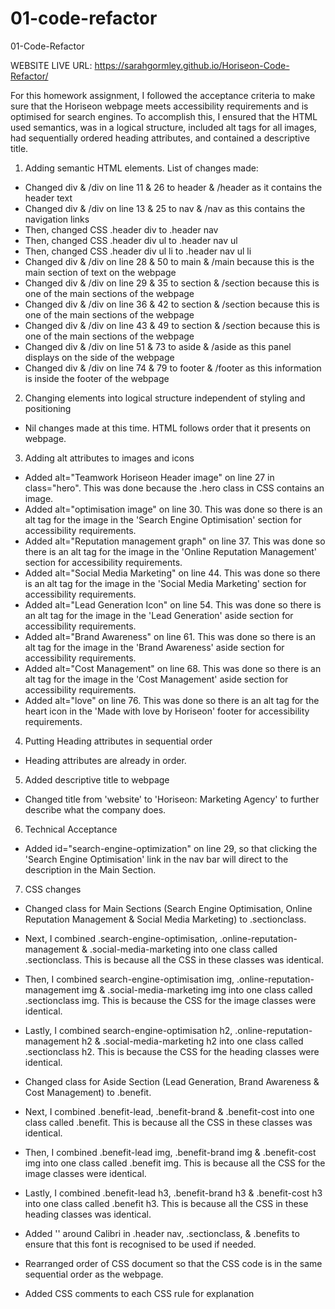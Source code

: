 # 01-code-refactor
01-Code-Refactor

WEBSITE LIVE URL: https://sarahgormley.github.io/Horiseon-Code-Refactor/

For this homework assignment, I followed the acceptance criteria to make sure that the Horiseon webpage meets accessibility requirements and is optimised for search engines. 
To accomplish this, I ensured that the HTML used semantics, was in a logical structure, included alt tags for all images, had sequentially ordered heading attributes, and contained a descriptive title.

1. Adding semantic HTML elements. 
List of changes made: 
- Changed div & /div on line 11 & 26 to header & /header  as it contains the header text
- Changed div & /div on line 13 & 25 to nav & /nav as this contains the navigation links
- Then, changed CSS .header div to .header nav
- Then, changed CSS .header div ul to .header nav ul
- Then, changed CSS .header div ul li to .header nav ul li
- Changed div & /div on line 28 & 50 to main & /main because this is the main section of text on the webpage
- Changed div & /div on line 29 & 35 to section & /section because this is one of the main sections of the webpage
- Changed div & /div on line 36 & 42 to section & /section because this is one of the main sections of the webpage
- Changed div & /div on line 43 & 49 to section & /section because this is one of the main sections of the webpage
- Changed div & /div on line 51 & 73 to aside & /aside as this panel displays on the side of the webpage
- Changed div & /div on line 74 & 79 to footer & /footer as this information is inside the footer of the webpage

2. Changing elements into logical structure independent of styling and positioning
- Nil changes made at this time. HTML follows order that it presents on webpage.

3. Adding alt attributes to images and icons
- Added alt="Teamwork Horiseon Header image" on line 27 in class="hero". This was done because the .hero class in CSS contains an image. 
- Added alt="optimisation image" on line 30. This was done so there is an alt tag for the image in the 'Search Engine Optimisation' section for accessibility requirements. 
- Added alt="Reputation management graph" on line 37. This was done so there is an alt tag for the image in the 'Online Reputation Management' section for accessibility requirements. 
- Added alt="Social Media Marketing" on line 44. This was done so there is an alt tag for the image in the 'Social Media Marketing' section for accessibility requirements. 
- Added alt="Lead Generation Icon" on line 54. This was done so there is an alt tag for the image in the 'Lead Generation' aside section for accessibility requirements. 
- Added alt="Brand Awareness" on line 61. This was done so there is an alt tag for the image in the 'Brand Awareness' aside section for accessibility requirements. 
- Added alt="Cost Management" on line 68. This was done so there is an alt tag for the image in the 'Cost Management' aside section for accessibility requirements. 
- Added alt="love" on line 76. This was done so there is an alt tag for the heart icon in the 'Made with love by Horiseon' footer for accessibility requirements. 

4. Putting Heading attributes in sequential order
- Heading attributes are already in order.

5. Added descriptive title to webpage
- Changed title from 'website' to 'Horiseon: Marketing Agency' to further describe what the company does. 

6. Technical Acceptance
- Added id="search-engine-optimization" on line 29, so that clicking the 'Search Engine Optimisation' link in the nav bar will direct to the description in the Main Section.

7. CSS changes
- Changed class for Main Sections (Search Engine Optimisation, Online Reputation Management & Social Media Marketing) to .sectionclass. 
- Next, I combined .search-engine-optimisation, .online-reputation-management & .social-media-marketing into one class called .sectionclass. This is because all the CSS in these classes was identical. 
- Then, I combined search-engine-optimisation img, .online-reputation-management img & .social-media-marketing img into one class called .sectionclass img. This is because the CSS for the image classes were identical. 
- Lastly, I combined search-engine-optimisation h2, .online-reputation-management h2 & .social-media-marketing h2 into one class called .sectionclass h2. This is because the CSS for the heading classes were identical. 

- Changed class for Aside Section (Lead Generation, Brand Awareness & Cost Management) to .benefit. 
- Next, I combined .benefit-lead, .benefit-brand & .benefit-cost into one class called .benefit. This is because all the CSS in these classes was identical. 
- Then, I combined .benefit-lead img, .benefit-brand img & .benefit-cost img into one class called .benefit img. This is because all the CSS for the image classes were identical. 
- Lastly,  I combined .benefit-lead h3, .benefit-brand h3 & .benefit-cost h3 into one class called .benefit h3. This is because all the CSS in these heading classes was identical. 

- Added '' around Calibri in .header nav, .sectionclass, & .benefits to ensure that this font is recognised to be used if needed. 
- Rearranged order of CSS document so that the CSS code is in the same sequential order as the webpage. 
- Added CSS comments to each CSS rule for explanation